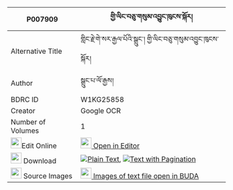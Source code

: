 |P007909|གྱི་ལིང་བཅུ་གསུམ་འབྱུང་ཁུངས་སྐོར། 
| --- | --- 
|Alternative Title |གླིང་རྗེ་གེ་སར་རྒྱལ་པོའི་སྒྲུང་། གྱི་ལིང་བཅུ་གསུམ་འབྱུང་ཁུངས་སྐོར།
|Author| སྒྲུང་པ་ལོ་རྒྱས།
|BDRC ID | W1KG25858
|Creator | Google OCR
|Number of Volumes| 1
|<img width="25" src="https://img.icons8.com/color/25/000000/edit-property.png">Edit Online| [<img width="25" src="https://avatars.githubusercontent.com/u/45091458?s=200&v=4"> Open in Editor](http://editor.openpecha.org/P007909)
|<img width="25" src="https://img.icons8.com/fluent/48/000000/download-2.png"/>  Download | [![](https://img.icons8.com/color/20/000000/txt.png)Plain Text](https://github.com/Openpecha/P007909/releases/download/v1/gyiling_chusum_jungkhung_kor_plain_P007909.zip), [![](https://img.icons8.com/color/20/000000/txt.png)Text with Pagination](https://github.com/Openpecha/P007909/releases/download/v1/gyiling_chusum_jungkhung_kor_pages_P007909.zip)
|<img width="25" src="https://img.icons8.com/plasticine/100/000000/pictures-folder.png"/>  Source Images | [<img width="25" src="https://library.bdrc.io/icons/BUDA-small.svg"> Images of text file open in BUDA](https://library.bdrc.io/show/bdr:W1KG25858)